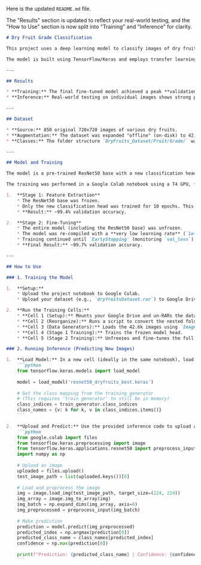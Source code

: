 Here is the updated `README.md` file.

The "Results" section is updated to reflect your real-world testing, and the "How to Use" section is now split into "Training" and "Inference" for clarity.

````markdown
# Dry Fruit Grade Classification

This project uses a deep learning model to classify images of dry fruits (like almonds and cashews) into different quality grades (e.g., Grade A, Grade B).

The model is built using TensorFlow/Keras and employs transfer learning with the **ResNet50** architecture.

---

## Results

* **Training:** The final fine-tuned model achieved a peak **validation accuracy of ~99.7%** during training.
* **Inference:** Real-world testing on individual images shows strong performance, with confidence scores often exceeding **99%**. Some images may yield lower confidence (e.g., ~75%) depending on quality and similarity to the training data.

---

## Dataset

* **Source:** 850 original 720x720 images of various dry fruits.
* **Augmentation:** The dataset was expanded "offline" (on-disk) to 42,600 images, including rotations, brightness/contrast changes, and noise.
* **Classes:** The folder structure `DryFruits_Dataset/Fruit/Grade/` was reorganized into a flat structure (`dataset_flat/Fruit_Grade/`) for training.

---

## Model and Training

The model is a pre-trained ResNet50 base with a new classification head (Global Average Pooling, a 128-node Dense layer, and a final Softmax output).

The training was performed in a Google Colab notebook using a T4 GPU, following a crucial **two-stage process**:

1.  **Stage 1: Feature Extraction**
    * The ResNet50 base was frozen.
    * Only the new classification head was trained for 10 epochs. This quickly "warms up" the new layers.
    * **Result:** ~99.4% validation accuracy.

2.  **Stage 2: Fine-Tuning**
    * The entire model (including the ResNet50 base) was unfrozen.
    * The model was re-compiled with a **very low learning rate** (`1e-5`) to prevent destroying the pre-trained weights.
    * Training continued until `EarlyStopping` (monitoring `val_loss`) stopped the process.
    * **Final Result:** ~99.7% validation accuracy.

---

## How to Use

### 1. Training the Model

1.  **Setup:**
    * Upload the project notebook to Google Colab.
    * Upload your dataset (e.g., `dryfruitsDataset.rar`) to Google Drive.

2.  **Run the Training Cells:**
    * **Cell 1 (Setup):** Mounts your Google Drive and un-RARs the dataset.
    * **Cell 2 (Reorganize):** Runs a script to convert the nested folder structure `(Almond/Grade_A)` into the flat structure `(Almond_Grade_A)` required by Keras.
    * **Cell 3 (Data Generators):** Loads the 42.6k images using `ImageDataGenerator`. It applies the mandatory ResNet50 preprocessing.
    * **Cell 4 (Stage 1 Training):** Trains the frozen model head.
    * **Cell 5 (Stage 2 Training):** Unfreezes and fine-tunes the full model, saving the best version as `resnet50_dryfruits_best.keras`.

### 2. Running Inference (Predicting New Images)

1.  **Load Model:** In a new cell (ideally in the same notebook), load the saved model.
    ```python
    from tensorflow.keras.models import load_model
    
    model = load_model('resnet50_dryfruits_best.keras')
    
    # Get the class mapping from the training generator
    # (This requires 'train_generator' to still be in memory)
    class_indices = train_generator.class_indices
    class_names = {v: k for k, v in class_indices.items()}
    ```

2.  **Upload and Predict:** Use the provided inference code to upload a single image, preprocess it, and see the model's prediction.
    ```python
    from google.colab import files
    from tensorflow.keras.preprocessing import image
    from tensorflow.keras.applications.resnet50 import preprocess_input
    import numpy as np
    
    # Upload an image
    uploaded = files.upload()
    test_image_path = list(uploaded.keys())[0]
    
    # Load and preprocess the image
    img = image.load_img(test_image_path, target_size=(224, 224))
    img_array = image.img_to_array(img)
    img_batch = np.expand_dims(img_array, axis=0)
    img_preprocessed = preprocess_input(img_batch)
    
    # Make prediction
    prediction = model.predict(img_preprocessed)
    predicted_index = np.argmax(prediction[0])
    predicted_class_name = class_names[predicted_index]
    confidence = np.max(prediction[0])
    
    print(f"Prediction: {predicted_class_name} | Confidence: {confidence*100:.2f}%")
    ```
````